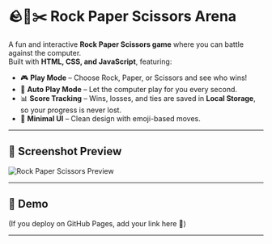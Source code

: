# 🪨📄✂️ Rock Paper Scissors Arena

A fun and interactive **Rock Paper Scissors game** where you can battle against the computer.  
Built with **HTML, CSS, and JavaScript**, featuring:

- 🎮 **Play Mode** – Choose Rock, Paper, or Scissors and see who wins!  
- 🤖 **Auto Play Mode** – Let the computer play for you every second.  
- 📊 **Score Tracking** – Wins, losses, and ties are saved in **Local Storage**, so your progress is never lost.  
- 🎨 **Minimal UI** – Clean design with emoji-based moves.

---

## 📸 Screenshot Preview

![Rock Paper Scissors Preview](images/screenshot.png)

---

## 🚀 Demo
(If you deploy on GitHub Pages, add your link here 🙂)

---
